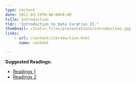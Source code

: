 ```yaml
---
type: lecture
date: 2021-03-29T8:00:00+8:00
title: Introduction
tldr: "Introduction to Data Curation II."
thumbnail: /static_files/presentations/introduction.jpg
links: 
    - url: /content/introduction.html
      name: content

---
```

**Suggested Readings:**
- [Readings 1](http://example.com)
- [Readings 2](http://example.com)
